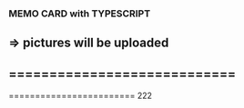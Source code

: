 ### MEMO CARD with TYPESCRIPT
=> pictures will be uploaded
----------------------------
============================
--------------------
========================
222
